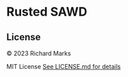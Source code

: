 # Rusted SAWD

## License

© 2023 Richard Marks

MIT License [See LICENSE.md for details](./LICENSE.md)
